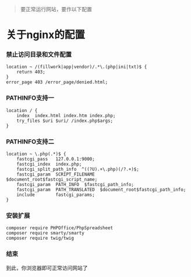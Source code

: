 > 要正常运行网站，要作以下配置

# 关于nginx的配置

### 禁止访问目录和文件配置

```
location ~ /(fillwork|app|vendor)/.*\.(php|ini|txt)$ {
    return 403;
}
error_page 403 /error_page/denied.html;
```

### PATHINFO支持一

```
location / {
    index  index.html index.htm index.php;
    try_files $uri $uri/ /index.php$args;
}
```

### PATHINFO支持二

```
location ~ \.php(.*)$ {
    fastcgi_pass   127.0.0.1:9000;
    fastcgi_index  index.php;
    fastcgi_split_path_info  ^((?U).+\.php)(/?.+)$;
    fastcgi_param  SCRIPT_FILENAME  $document_root$fastcgi_script_name;
    fastcgi_param  PATH_INFO  $fastcgi_path_info;
    fastcgi_param  PATH_TRANSLATED  $document_root$fastcgi_path_info;
    include        fastcgi_params;
}
```

### 安装扩展
```
composer require PHPOffice/PhpSpreadsheet
composer require smarty/smarty
composer require twig/twig
```

### 结束

到此，你浏览器即可正常访问网站了